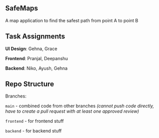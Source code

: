 SafeMaps
--------

A map application to find the safest path from point A to point B

**Task Assignments**
-------------------

**UI Design**: Gehna, Grace

**Frontend**: Pranjal, Deepanshu

**Backend**: Niko, Ayush, Gehna

Repo Structure
--------------

Branches:

`main` - combined code from other branches _(cannot push code directly, have to create a pull request with at least one approved review)_

`frontend` - for frontend stuff

`backend` - for backend stuff
